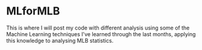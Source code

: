 # MLforMLB
This is where I will post my code with different analysis using some of the Machine Learning techniques I've learned through the last months, applying this knowledge to analysing MLB statistics. 

